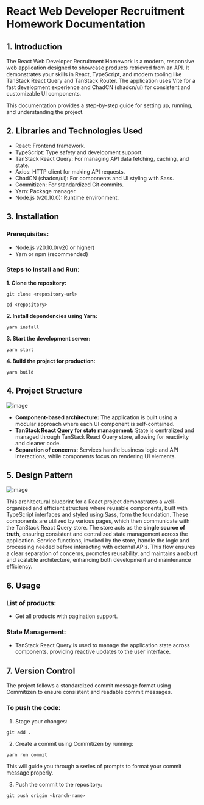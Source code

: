 # React Web Developer Recruitment Homework Documentation

## 1. Introduction

The React Web Developer Recruitment Homework is a modern, responsive web application designed to showcase products retrieved from an API. It demonstrates your skills in React, TypeScript, and modern tooling like TanStack React Query and TanStack Router. The application uses Vite for a fast development experience and ChadCN (shadcn/ui) for consistent and customizable UI components.

This documentation provides a step-by-step guide for setting up, running, and understanding the project.

## 2. Libraries and Technologies Used

- React: Frontend framework.
- TypeScript: Type safety and development support.
- TanStack React Query: For managing API data fetching, caching, and state.
- Axios: HTTP client for making API requests.
- ChadCN (shadcn/ui): For components and UI styling with Sass.
- Commitizen: For standardized Git commits.
- Yarn: Package manager.
- Node.js (v20.10.0): Runtime environment.

## 3. Installation

### Prerequisites:

- Node.js v20.10.0(v20 or higher)
- Yarn or npm (recommended)

### Steps to Install and Run:

**1. Clone the repository:**

`git clone <repository-url>`

`cd <repository>`

**2. Install dependencies using Yarn:**

`yarn install`

**3. Start the development server:**

`yarn start`

**4. Build the project for production:**

`yarn build`

## 4. Project Structure

![image](https://github.com/user-attachments/assets/1c2ca5d2-c6bf-49c4-b8bc-8e17bca8223a)

- **Component-based architecture:** The application is built using a modular approach where each UI component is self-contained.
- **TanStack React Query for state management:** State is centralized and managed through TanStack React Query store, allowing for reactivity and cleaner code.
- **Separation of concerns:** Services handle business logic and API interactions, while components focus on rendering UI elements.

## 5. Design Pattern

![image](https://github.com/user-attachments/assets/7180cb52-ed95-4158-9fc6-7d1e2900268d)

This architectural blueprint for a React project demonstrates a well-organized and efficient structure where reusable components, built with TypeScript interfaces and styled using Sass, form the foundation. These components are utilized by various pages, which then communicate with the TanStack React Query store. The store acts as the **single source of truth**, ensuring consistent and centralized state management across the application. Service functions, invoked by the store, handle the logic and processing needed before interacting with external APIs. This flow ensures a clear separation of concerns, promotes reusability, and maintains a robust and scalable architecture, enhancing both development and maintenance efficiency.

## 6. Usage

### List of products:

- Get all products with pagination support.

### State Management:

- TanStack React Query is used to manage the application state across components, providing reactive updates to the user interface.

## 7. Version Control

The project follows a standardized commit message format using Commitizen to ensure consistent and readable commit messages.

### To push the code:

1. Stage your changes:

`git add .`

2. Create a commit using Commitizen by running:

`yarn run commit`

This will guide you through a series of prompts to format your commit message properly.

3. Push the commit to the repository:

`git push origin <branch-name>`
